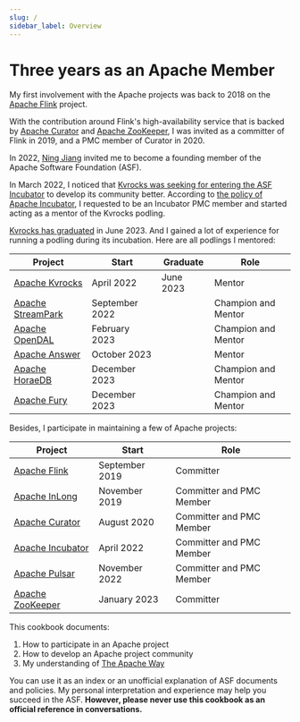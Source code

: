 ```yaml
---
slug: /
sidebar_label: Overview
---
```


# Three years as an Apache Member

My first involvement with the Apache projects was back to 2018 on the [Apache Flink](https://flink.apache.org/) project.

With the contribution around Flink's high-availability service that is backed by [Apache Curator](https://curator.apache.org/) and [Apache ZooKeeper](https://zookeeper.apache.org/), I was invited as a committer of Flink in 2019, and a PMC member of Curator in 2020.

In 2022, [Ning Jiang](https://willemjiang.github.io/about/) invited me to become a founding member of the Apache Software Foundation (ASF).

In March 2022, I noticed that [Kvrocks was seeking for entering the ASF Incubator](https://lists.apache.org/thread/bdtmvbmvzrgjd1kj7mdrp9tkqrhg3d31) to develop its community better. According to [the policy of Apache Incubator](https://incubator.apache.org/policy/incubation.html#joining_the_ipmc), I requested to be an Incubator PMC member and started acting as a mentor of the Kvrocks podling.

[Kvrocks has graduated](https://lists.apache.org/thread/hbl8fsy5pw0k2k6prx62r1v1r7n9psjr) in June 2023. And I gained a lot of experience for running a podling during its incubation. Here are all podlings I mentored:

| Project                                            | Start          | Graduate  | Role                |
|----------------------------------------------------|----------------|-----------|---------------------|
| [Apache Kvrocks](https://kvrocks.apache.org/)      | April 2022     | June 2023 | Mentor              |
| [Apache StreamPark](https://streampark.apache.org) | September 2022 |           | Champion and Mentor |
| [Apache OpenDAL](https://opendal.apache.org)       | February 2023  |           | Champion and Mentor |
| [Apache Answer](https://answer.apache.org/)        | October 2023   |           | Mentor              |
| [Apache HoraeDB](https://horaedb.apache.org)       | December 2023  |           | Champion and Mentor |
| [Apache Fury](https://fury.apache.org)             | December 2023  |           | Champion and Mentor |

Besides, I participate in maintaining a few of Apache projects:

| Project                                           | Start          | Role                     |
|---------------------------------------------------|----------------|--------------------------|
| [Apache Flink](https://flink.apache.org/)         | September 2019 | Committer                |
| [Apache InLong](https://inlong.apache.org/)       | November 2019  | Committer and PMC Member |
| [Apache Curator](https://curator.apache.org/)     | August 2020    | Committer and PMC Member |
| [Apache Incubator](https://incubator.apache.org/) | April 2022     | Committer and PMC Member |
| [Apache Pulsar](https://pulsar.apache.org/)       | November 2022  | Committer and PMC Member |
| [Apache ZooKeeper](https://zookkeper.apache.org/) | January 2023   | Committer                |

This cookbook documents:

1. How to participate in an Apache project
2. How to develop an Apache project community
3. My understanding of [The Apache Way](https://www.apache.org/theapacheway/)

You can use it as an index or an unofficial explanation of ASF documents and policies. My personal interpretation and experience may help you succeed in the ASF. **However, please never use this cookbook as an official reference in conversations.**
